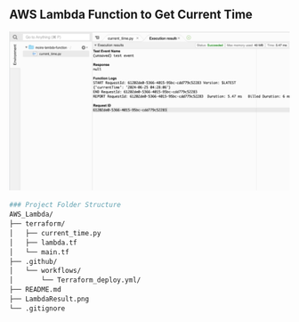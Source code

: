 ## AWS Lambda Function to Get Current Time

![current_time Lambda Function Output](LambdaResult.png)


```bash
### Project Folder Structure
AWS_Lambda/
├── terraform/
│   ├── current_time.py
│   ├── lambda.tf
│   └── main.tf
├── .github/
│   └── workflows/
│       └── Terraform_deploy.yml/
├── README.md
├── LambdaResult.png
└── .gitignore
```
